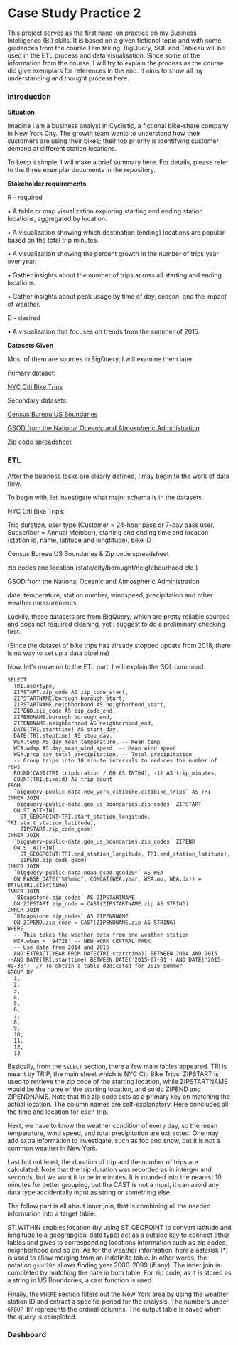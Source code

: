 # Case Study Practice 2 
This project serves as the first hand-on practice on my Business Intelligence (BI) skills. It is based on a given fictional topic and with some guidances from the course I am taking. BigQuery, SQL and Tableau will be used in the ETL process and data visualisation. Since some of the information from the course, I will try to explain the process as the course did give exemplars for references in the end. It aims to show all my understanding and thought process here.

### Introduction
**Situation** 

Imagine I am a business analyst in Cyclistic, a fictional bike-share company in New York City. The growth team wants to understand how their customers are using their bikes; their top priority is identifying customer demand at different station locations.

To keep it simple, I will make a brief summary here. For details, please refer to the three exemplar documents in the repository.

**Stakeholder requirements**

R - required 

•	A table or map visualization exploring starting and ending station locations, aggregated by location.

•	A visualization showing which destination (ending) locations are popular based on the total trip minutes.

•	A visualization showing the percent growth in the number of trips year over year.

•	Gather insights about the number of trips across all starting and ending locations.

•	Gather insights about peak usage by time of day, season, and the impact of weather.

D - desired 

•	A visualization that focuses on trends from the summer of 2015.


**Datasets Given**

Most of them are sources in BigQuery, I will examine them later. 

Primary dataset: 

[NYC Citi Bike Trips](https://console.cloud.google.com/marketplace/details/city-of-new-york/nyc-citi-bike?inv=1&invt=Ab35KA)

Secondary datasets: 

[Census Bureau US Boundaries](https://console.cloud.google.com/marketplace/product/united-states-census-bureau/us-geographic-boundaries?inv=1&invt=Ab35KA&project=iconic-medium-466721-f4)

[GSOD from the National Oceanic and Atmospheric Administration](https://console.cloud.google.com/marketplace/details/noaa-public/gsod?inv=1&invt=Ab35Kg&project=iconic-medium-466721-f4)

[Zip code spreadsheet](https://docs.google.com/spreadsheets/d/1IIbH-GM3tdmM5tl56PHhqI7xxCzqaBCU0ylItxk_sy0/template/preview#gid=806359255)

### ETL

After the business tasks are clearly defined, I may begin to the work of data flow.

To begin with, let investigate what major schema is in the datasets.

NYC Citi Bike Trips:

Trip duration, user type (Customer = 24-hour pass or 7-day pass user, Subscriber = Annual Member), starting and ending time and location (station id, name, latitude and longtitude), bike ID

Census Bureau US Boundaries & Zip code spreadsheet

zip codes and location (state/city/borought/neightbourhood etc.)

GSOD from the National Oceanic and Atmospheric Administration

date, temperature, station number, windspeed, precipitation and other weather measurements

Luckily, these datasets are from BigQuery, which are pretty reliable sources and does not required cleaning, yet I suggest to do a preliminary checking first.

(Since the dataset of bike trips has already stopped update from 2018, there is no way to set up a data pipeline)

Now, let's move on to the ETL part. I will explain the SQL command.

```
SELECT
  TRI.usertype,
  ZIPSTART.zip_code AS zip_code_start,
  ZIPSTARTNAME.borough borough_start,
  ZIPSTARTNAME.neighborhood AS neighborhood_start,
  ZIPEND.zip_code AS zip_code_end,
  ZIPENDNAME.borough borough_end,
  ZIPENDNAME.neighborhood AS neighborhood_end,
  DATE(TRI.starttime) AS start_day,
  DATE(TRI.stoptime) AS stop_day,
  WEA.temp AS day_mean_temperature, -- Mean temp
  WEA.wdsp AS day_mean_wind_speed, -- Mean wind speed
  WEA.prcp day_total_precipitation, -- Total precipitation
  -- Group trips into 10 minute intervals to reduces the number of rows
  ROUND(CAST(TRI.tripduration / 60 AS INT64), -1) AS trip_minutes,
  COUNT(TRI.bikeid) AS trip_count
FROM
  `bigquery-public-data.new_york_citibike.citibike_trips` AS TRI
INNER JOIN
  `bigquery-public-data.geo_us_boundaries.zip_codes` ZIPSTART
  ON ST_WITHIN(
    ST_GEOGPOINT(TRI.start_station_longitude, TRI.start_station_latitude),
    ZIPSTART.zip_code_geom)
INNER JOIN
  `bigquery-public-data.geo_us_boundaries.zip_codes` ZIPEND
  ON ST_WITHIN(
    ST_GEOGPOINT(TRI.end_station_longitude, TRI.end_station_latitude),
    ZIPEND.zip_code_geom)
INNER JOIN
  `bigquery-public-data.noaa_gsod.gsod20*` AS WEA
  ON PARSE_DATE("%Y%m%d", CONCAT(WEA.year, WEA.mo, WEA.da)) = DATE(TRI.starttime)
INNER JOIN
  `BIcapstone.zip_codes` AS ZIPSTARTNAME
  ON ZIPSTART.zip_code = CAST(ZIPSTARTNAME.zip AS STRING)
INNER JOIN
  `BIcapstone.zip_codes` AS ZIPENDNAME
  ON ZIPEND.zip_code = CAST(ZIPENDNAME.zip AS STRING)
WHERE
  -- This takes the weather data from one weather station
  WEA.wban = '94728' -- NEW YORK CENTRAL PARK
  -- Use data from 2014 and 2015
  AND EXTRACT(YEAR FROM DATE(TRI.starttime)) BETWEEN 2014 AND 2015
--AND DATE(TRI.starttime) BETWEEN DATE('2015-07-01') AND DATE('2015-09-30')  // To obtain a table dedicated for 2015 summer
GROUP BY
  1,
  2,
  3,
  4,
  5,
  6,
  7,
  8,
  9,
  10,
  11,
  12,
  13
```

Basically, from the ```SELECT``` section, there a few main tables appeared. TRI is meant by TRIP, the main sheet which is NYC Citi Bike Trips. ZIPSTART is used to retrieve the zip code of the starting location, while ZIPSTARTNAME would be the name of the starting location, and so do ZIPEND and ZIPENDNAME. Note that the zip code acts as a primary key on matching the actual location. The column names are self-explanatory. Here concludes all the time and location for each trip.

Next, we have to know the weather condition of every day, so the mean temperature, wind speed, and total precipitation are extracted. One may add extra information to investigate, such as fog and snow, but it is not a common weather in New York.

Last but not least, the duration of trip and the number of trips are calculated. Note that the trip duration was recorded as in interger and seconds, but we want it to be in minutes. It is rounded into the nearest 10 minutes for better grouping, but the CAST is not a must, it can avoid any data type accidentally input as string or something else.

The follow part is all about inner join, that is combining all the needed information into a target table. 

ST_WITHIN enables location (by using ST_GEOPOINT to convert latitude and longitude to a geograpgical data type) act as a outside key to connect other tables and gives to corresponding locations information such as zip codes, neighborhood and so on. As for the weather information, here a asterisk (*) is used to allow merging from an indefinite table. In other words, the notation ```gsod20*``` allows finding year 2000-2099 (if any). The inner join is completed by matching the date in both table. For zip code, as it is stored as a string in US Boundaries, a cast function is used.

Finally, the ```WHERE``` section filters out the New York area by using the weather station ID and extract a specific period for the analysis. The numbers under ```GROUP BY``` represents the ordinal columns. The output table is saved when the query is completed.


### Dashboard





